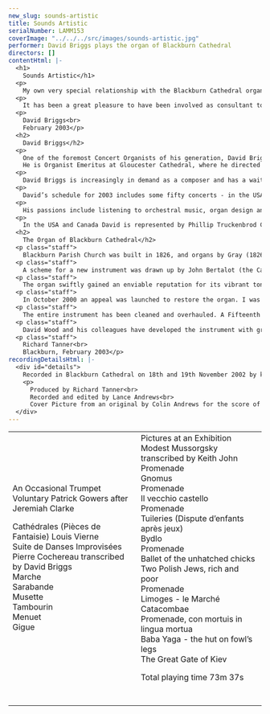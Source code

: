```yaml
---
new_slug: sounds-artistic
title: Sounds Artistic
serialNumber: LAMM153
coverImage: "../../../src/images/sounds-artistic.jpg"
performer: David Briggs plays the organ of Blackburn Cathedral
directors: []
contentHtml: |-
  <h1>
    Sounds Artistic</h1>
  <p>
    My own very special relationship with the Blackburn Cathedral organ dates back to Saturday 4 December 1976 when I had the huge privilege of giving my first ever organ recital on this remarkable instrument and I remember the occasion as if it were yesterday! This new organ was a mere seven years old and I recall John Bertalot (Blackburn Cathedral organist from 1964 - 1982) proudly demonstrating his new instrument with untold pleasure and excitement. I remember that the programme began with the Bach Toccata and Fugue in F, which I boldly attempted to play from memory - only to forget half of the fugue! I remember the deep snow outside, the rich smell of the Johnson’s ‘Steadfast’ polish inside - and being taken afterwards to the local hardware shop in order to buy some of the same (smallest size 1 litre!), in order to have the smell of Blackburn Cathedral in my bedroom, not to mention numerous pictures of the instrument!</p>
  <p>
    It has been a great pleasure to have been involved as consultant to the Dean and Chapter during the recent restoration and tonal enhancement of the instrument, as well as playing the re-opening concert and making this, the first recording of the new instrument. The organ has gained a brand new lease of life, thanks primarily to the superb craftsmanship and care of David Wood and his outstanding team. The combination of the vivacious voicing and the opulent Blackburn acoustic gives this instrument an unforgettable sound - creating an organ which is undoubtedly one of the most exciting in the UK, if not even further afield.</p>
  <p>
    David Briggs<br>
    February 2003</p>
  <h2>
    David Briggs</h2>
  <p>
    One of the foremost Concert Organists of his generation, David Briggs enjoys a busy touring schedule which takes him all over the world. He has built a considerable reputation as an exciting performer and communicator, with particular emphases on orchestral transcriptions and the art of improvisation. In this latter field, David studied with Jean Langlais in Paris; transcribed (over a period of eleven years) many of the recorded improvisations of Pierre Cochereau, the famous Organist of Notre-Dame de Paris; won the Paisley International Improvisation Competition; became the first British winner of the coveted Tournemire Prize at the St Albans International Improvisation Competition, and now teaches at the Royal Northern College of Music, the Royal Academy of Music and Oxford University.<br>
    He is Organist Emeritus at Gloucester Cathedral, where he directed the music for eight years, after having held positions at Truro and Hereford Cathedrals and King’s College, Cambridge, where he was Organ Scholar. He was Principal Viola in the National Youth Orchestra of Great Britain, playing under conductors such as Sir Simon Rattle, Sir Charles Groves, Charles Dutoit, and Kiril Kondrashin, and was awarded their Bulgin Medal for Musical Excellence. He obtained his FRCO at the age of seventeen, winning all the prizes and the Silver Medal of the Worshipful Company of Musicians. Whilst at Gloucester, he oversaw the complete rebuilding of the Cathedral organ by Nicholson, and directed three Three Choirs Festivals, conducting some of the UK’s finest professional orchestras, notably the Philharmonia.</p>
  <p>
    David Briggs is increasingly in demand as a composer and has a waiting list of about two years. Notable recent works include his millennial oratorio, ‘Creation’; ‘Messe pour Notre-Dame’ for two organs and choir, and ‘Te Deum Laudamus’ for the 125th anniversary of the Benedictine Abbey at Subiaco, Arkansas. 2003 commissions include anthems for Knoxville, Tennessee; Bloomfield Hills, Michigan; Bristol Cathedral, UK; an Organ Concerto for Blackburn Cathedral, UK, and a setting of the Solemn Requiem Mass for All Saint’s Episcopal Church, Atlanta, Georgia.</p>
  <p>
    David’s schedule for 2003 includes some fifty concerts - in the USA (four trips), UK, France, Belgium and South Africa - and in July he will have the privilege of being a member of the jury for the St Albans International Organ Competition.</p>
  <p>
    His passions include listening to orchestral music, organ design and construction, general and civil aviation, luxury cars and beautiful countryside.</p>
  <p>
    In the USA and Canada David is represented by Phillip Truckenbrod Concert Artists. You are warmly invited to visit <a href="https://web.archive.org/web/20120922082623/http://www.david-briggs.org.uk/">David’s website</a>.</p>
  <h2>
    The Organ of Blackburn Cathedral</h2>
  <p class="staff">
    Blackburn Parish Church was built in 1826, and organs by Gray (1826 and 1831) and Cavaillé-Coll (1875) were placed on the west wall of the church. The building was re-consecrated as a Cathedral in 1926, when the Diocese of Blackburn was established, and ambitious plans to extend the building were drawn up. When the large transepts were completed in 1953, Henry Willis III was commissioned to move the organ to a bridge at the East end of the Nave. In 1964 the organ was taken down so that a temporary wall could be built, dividing the nave from the transepts to enable work to begin on restoring the nave, whilst the remainder of the cathedral could be used for worship. J.W. Walker and Sons removed the organ and lent the cathedral a four-rank, totally enclosed, extension organ, which served well for five years.</p>
  <p class="staff">
    A scheme for a new instrument was drawn up by John Bertalot (the Cathedral Organist), in consultation with Francis Jackson and Bert Collop (managing director of Walker’s). William Thompson, a generous benefactor from Burnley who had already given large sums of money for the restoration of the Nave and the building of the Lantern Tower and Spire, was asked by John Bertalot to give £30,000 to pay for the new organ. On 20th March, 1968, an envelope arrived from him with a cheque for 30,000 guineas (£31, 500) made out to John Bertalot. The new organ was dedicated on 20th December 1969. It was voiced by Walter Goodey and Dennis Thurlow. John Hayward, the artist, consulted with Walker’s to produce the stunning highly coloured organ “cases”, including swell boxes which are in full view, and a doubly mitred Serpent, coloured green and gold.</p>
  <p class="staff">
    The organ swiftly gained an enviable reputation for its vibrant tonal quality, most notably the fiery reed stops. However, from as early as 1983, serious problems became apparent, particularly in relation to the wind system and action. At the same time, the Lantern Tower also required major work, thus delaying work to the organ. In 1994, shortly after Gordon Stewart’s appointment as Director of Music, David Wood took over the care of the organ. Some short term problems were attended to and the console was modernised.</p>
  <p class="staff">
    In October 2000 an appeal was launched to restore the organ. I was keen that all of the 1969 tonal features should be retained, but that the opportunity should be taken to provide various extra colours to enhance and better equip an instrument that is expected not only to accompany liturgy on a daily basis, but also to present the complete range of solo repertoire in a stylistic manner. For example, I felt that an oboe on the swell and a Fifteenth on the Great were essential additions. Also that a reed at 8’ pitch on the positive and a vox humana would be useful and that the organ really needed additional 8’ foundation pitch, more gravitas on the pedal and extra 16’ manual tone. In order to address these desired tonal additions and to bring the organ into proper working order, I devised a scheme to restore and enlarge the organ, in consultation with David Briggs, John Bertalot, Canon Andrew Hindley, Greg Morris and David Wood. The organ was restored and enlarged between July 2001 and June 2002, during which time a Rodgers digital instrument was used.</p>
  <p class="staff">
    The entire instrument has been cleaned and overhauled. A Fifteenth on the Great and a Cliquot-style Cromorne on the Positive have been added. The new Solo department has been positioned above the Great, with new stops: Flûte Harmonique 8’, Viola 8’, Viola Céleste 8’, Flûte Octaviante 4’ and Voix Humaine. The old swell Cromorne has been moved to the solo, and renamed “Clarinette”; in its place on the swell is a new Hautbois. Two new ranks of pipes have been made available on the pedal: a 6 2/5 Grosse Tierce and 10 2/3 Grosse Quint. Two new digital ranks, by Walker Technical Company USA, have also been made available on the pedal: 32’ Sub Principal and 16’ Flûte Ouverte. A wealth of octave and sub-octave couplers have been provided. A new 4 manual console has been built by Wood of Huddersfield, in the style of the original 3 manual console. A new cymbelstern and star have been added and safety features for maintaining the instrument have been incorporated.</p>
  <p class="staff">
    David Wood and his colleagues have developed the instrument with great skill; they have breathed new life into all the wonderful original colours which had been sounding tired for some years and have blended new ranks into the organ in such a sensitive way. The result is an incredibly versatile and reliable instrument with a tremendous range of dynamic and tonal colour, coupled with a sense of sheer power, but also great subtlety and tremendous beauty. There are few organs in the world that can demonstrate the entire solo repertoire with such a convincing sense of style. It is also a fantastic organ for the liturgy, capable of accompanying choir and congregation in a sensitive manner. The full range of the organ’s capabilities was shown off to great effect at the opening recital by David Briggs on 6th July 2002. This recording provides further evidence!</p>
  <p class="staff">
    Richard Tanner<br>
    Blackburn, February 2003</p>
recordingDetailsHtml: |-
  <div id="details">
    Recorded in Blackburn Cathedral on 18th and 19th November 2002 by kind permission of the Dean and Chapter.
    <p>
      Produced by Richard Tanner<br>
      Recorded and edited by Lance Andrews<br>
      Cover Picture from an original by Colin Andrews for the score of “Pictures at an Exhibition” transcribed by Keith John by kind permission of United Music Publishers Ltd</p>
  </div>
---
```


<table class="tracktable">
  <tbody>
    <tr>
      <td class="column1">
        An Occasional Trumpet Voluntary <span class="composer">Patrick Gowers after Jeremiah Clarke</span>
        <p>
          Cathédrales (Pièces de Fantaisie)<span class="composer"> Louis Vierne</span><br>
          Suite de Danses Improvisées Pierre Cochereau transcribed by David Briggs<br>
          Marche<br>
          Sarabande<br>
          Musette<br>
          Tambourin<br>
          Menuet<br>
          Gigue</p>
      </td>
      <td class="column2">
        Pictures at an Exhibition <span class="composer">Modest Mussorgsky transcribed by Keith John</span><br>
        Promenade<br>
        Gnomus<br>
        Promenade<br>
        Il vecchio castello<br>
        Promenade<br>
        Tuileries (Dispute d’enfants après jeux)<br>
        Bydlo<br>
        Promenade<br>
        Ballet of the unhatched chicks<br>
        Two Polish Jews, rich and poor<br>
        Promenade<br>
        Limoges - le Marché<br>
        Catacombae<br>
        Promenade, con mortuis in lingua mortua<br>
        Baba Yaga - the hut on fowl’s legs<br>
        The Great Gate of Kiev
        <p>				<span id="playingtime">Total playing time 73m 37s</span></p>
      </td>
    </tr>
    <tr>
      <td class="column1">
         </td>
      <td class="column2">
         </td>
    </tr>
  </tbody>
</table>
